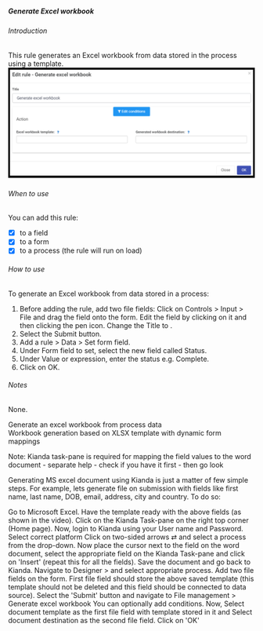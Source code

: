 ##### Generate Excel workbook 
###### Introduction
This rule generates an Excel workbook  from data stored in the process using a template.  
![Send email rule dialog box](images/generateexcelworkbook.png)

###### When to use 
You can add this rule:
- [x] to a field
- [x] to a form 
- [x] to a process (the rule will run on load)

###### How to use
To generate an Excel workbook from data stored in a process:
1. Before adding the rule, add two file fields: Click on Controls > Input > File and drag the field onto the form. Edit the field by clicking on it and then clicking the pen icon. Change the Title to . 
2. Select the Submit button.
3. Add a rule > Data > Set form field.
4. Under Form field to set, select the new field called Status.
5. Under Value or expression, enter the status e.g. Complete.
6. Click on OK.

###### Notes
None.

Generate an excel workbook from process data	
Workbook generation based on XLSX template with dynamic form mappings		

Note: Kianda task-pane is required for mapping the field values to the word document - separate help - check if you have it first - then go look

Generating MS excel document using Kianda is just a matter of few simple steps. For example, lets generate file on submission with fields like first name, last name, DOB, email, address, city and country. To do so:

Go to Microsoft Excel.
Have the template ready with the above fields (as shown in the video).
Click on the Kianda Task-pane on the right top corner (Home page).
Now, login to Kianda using your User name and Password. Select correct platform
Click on two-sided arrows ⇄  and select a process from the drop-down.
Now place the cursor next to the field on the word document, select the appropriate field on the Kianda Task-pane and click on 'Insert' (repeat this for all the fields).
Save the document and go back to Kianda. Navigate to Designer > and select appropriate process.
Add two file fields on the form. First file field should store the above saved template (this template should not be deleted and this field should be connected to data source).
Select the 'Submit' button and navigate to File management > Generate excel workbook
You can optionally add conditions.
Now, Select document template as the first file field with template stored in it and Select document destination as the second file field.
Click on 'OK'

